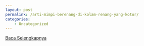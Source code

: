 ```yaml
---
layout: post
permalink: /arti-mimpi-berenang-di-kolam-renang-yang-kotor/
categories:
    - Uncategorized
---
```


[Baca Selengkapnya](/08)